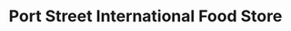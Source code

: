 ---
title: "Port Street International Food Store"
url: /evesham/port-street-international-food-store/
shop: convenience
---